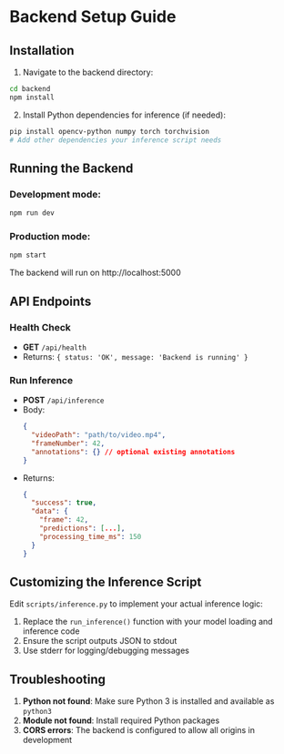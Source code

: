 # Backend Setup Guide

## Installation

1. Navigate to the backend directory:
```bash
cd backend
npm install
```

2. Install Python dependencies for inference (if needed):
```bash
pip install opencv-python numpy torch torchvision
# Add other dependencies your inference script needs
```

## Running the Backend

### Development mode:
```bash
npm run dev
```

### Production mode:
```bash
npm start
```

The backend will run on http://localhost:5000

## API Endpoints

### Health Check
- **GET** `/api/health`
- Returns: `{ status: 'OK', message: 'Backend is running' }`

### Run Inference
- **POST** `/api/inference`
- Body:
  ```json
  {
    "videoPath": "path/to/video.mp4",
    "frameNumber": 42,
    "annotations": {} // optional existing annotations
  }
  ```
- Returns:
  ```json
  {
    "success": true,
    "data": {
      "frame": 42,
      "predictions": [...],
      "processing_time_ms": 150
    }
  }
  ```

## Customizing the Inference Script

Edit `scripts/inference.py` to implement your actual inference logic:

1. Replace the `run_inference()` function with your model loading and inference code
2. Ensure the script outputs JSON to stdout
3. Use stderr for logging/debugging messages

## Troubleshooting

1. **Python not found**: Make sure Python 3 is installed and available as `python3`
2. **Module not found**: Install required Python packages
3. **CORS errors**: The backend is configured to allow all origins in development
